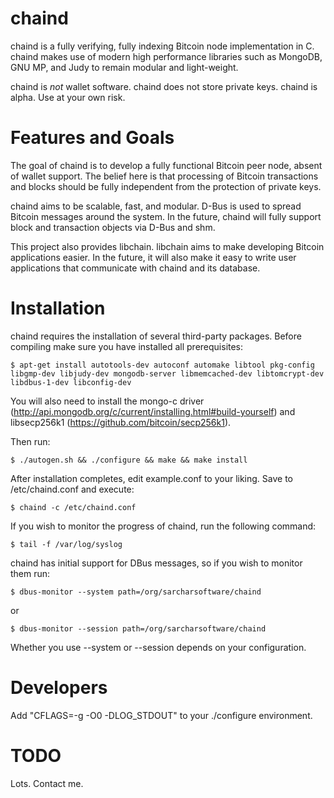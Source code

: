 chaind
======

chaind is a fully verifying, fully indexing Bitcoin node implementation in C.
chaind makes use of modern high performance libraries such as MongoDB, GNU MP,
and Judy to remain modular and light-weight.

chaind is *not* wallet software. chaind does not store private keys. chaind is
alpha. Use at your own risk.

Features and Goals
==================

The goal of chaind is to develop a fully functional Bitcoin peer node, absent
of wallet support. The belief here is that processing of Bitcoin transactions
and blocks should be fully independent from the protection of private keys.

chaind aims to be scalable, fast, and modular.  D-Bus is used to spread Bitcoin
messages around the system.  In the future, chaind will fully support block and
transaction objects via D-Bus and shm.

This project also provides libchain. libchain aims to make developing Bitcoin
applications easier.  In the future, it will also make it easy to write user
applications that communicate with chaind and its database.

Installation
============

chaind requires the installation of several third-party packages. Before
compiling make sure you have installed all prerequisites:

```
$ apt-get install autotools-dev autoconf automake libtool pkg-config libgmp-dev libjudy-dev mongodb-server libmemcached-dev libtomcrypt-dev libdbus-1-dev libconfig-dev
```

You will also need to install the mongo-c driver
(http://api.mongodb.org/c/current/installing.html#build-yourself) and
libsecp256k1 (https://github.com/bitcoin/secp256k1).

Then run:

```
$ ./autogen.sh && ./configure && make && make install
```

After installation completes, edit example.conf to your liking. Save to
/etc/chaind.conf and execute:

```
$ chaind -c /etc/chaind.conf
```

If you wish to monitor the progress of chaind, run the following command:

```
$ tail -f /var/log/syslog
```

chaind has initial support for DBus messages, so if you wish to monitor them
run:

```
$ dbus-monitor --system path=/org/sarcharsoftware/chaind
```

or

```
$ dbus-monitor --session path=/org/sarcharsoftware/chaind
```

Whether you use --system or --session depends on your configuration.

Developers
==========

Add "CFLAGS=-g -O0 -DLOG_STDOUT" to your ./configure environment.

TODO
====

Lots. Contact me.


